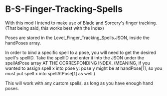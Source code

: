 # B-S-Finger-Tracking-Spells
With this mod I intend to make use of Blade and Sorcery's finger tracking.
(That being said, this works best with the Index)

Poses are stored in the Level_Finger_Tracking_Spells.JSON, inside the handPoses array.

In order to bind a specific spell to a pose, you will need to get the desired spell's spellID.
Take the spellID and enter it into the JSON under the spellAtPose array AT THE CORRESPONDING INDEX.
(MEANING, if you wanted to assign spell x into pose y: pose y might be at handPose[1], so you must put spell x into spellAtPose[1] as well.)

This will work with any custom spells, as long as you have enough hand poses.

